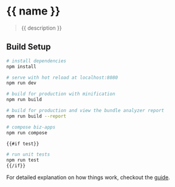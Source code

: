 # {{ name }}

> {{ description }}

## Build Setup

``` bash
# install dependencies
npm install

# serve with hot reload at localhost:8080
npm run dev

# build for production with minification
npm run build

# build for production and view the bundle analyzer report
npm run build --report

# compose biz-apps
npm run compose

{{#if test}}

# run unit tests
npm run test
{{/if}}

```

For detailed explanation on how things work, checkout the [guide](https://github.com/apfe-cli/vue-wallet-template).
